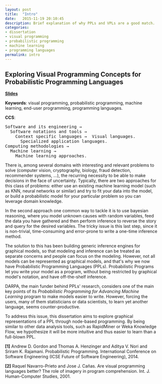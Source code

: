 ```yaml
---
layout: post
title:  "Intro"
date:   2015-11-19 20:10:45
description: Brief explanation of why PPLs and VPLs are a good match.
categories:
- dissertation
- visual programming
- probabilistic programming
- machine learning
- programming languages
permalink: intro
---
```


## Exploring Visual Programming Concepts for Probabilistic Programming Languages

[**Slides**](https://docs.google.com/presentation/d/1W501hVcdspATDvikwEpN_RCxiR343q-iZTmSBgitoFo/edit?usp=sharing)

**Keywords**: visual programming, probabilistic programming, machine learning, end-user programming, programming languages.

**CCS**:
<pre>
Software and its engineering →
  Software notations and tools →
    Context specific languages →  Visual languages.
      Specialized application languages.
Computing methodologies →
  Machine learning →
    Machine learning approaches.
</pre>

There is, among several domains with interesting and relevant problems to solve (computer vision, cryptography, biology, fraud detection, recommender systems, ...), the recurring necessity to be able to make decisions in the face of uncertainty. Typically, there are two approaches for this class of problems: either use an existing machine learning model (such as KNN, neural networks or similar) and try to fit your data into the model, or build a probabilistic model for your particular problem so you can leverage domain knowledge.

In the second approach one common way to tackle it is to use bayesian reasoning, where you model unknown causes with random variables, feed the data you have gathered and then perform inference to reverse the story and query for the desired variables. The tricky issue is this last step, since it is non-trivial, time-consuming and error-prone to write a one-time inference method.

The solution to this has been building generic inference engines for graphical models, so that modeling and inference can be treated as separate concerns and people can focus on the modeling. However, not all models can be represented as graphical models, and that's why we now have Probabilistic Programming Languages (PPLs).
Probabilistic Programs let you write your model as a program, without being restricted by graphical model's notation, and have off-the-shelf inference.

DARPA, the main funder behind PPLs' research, considers one of the main key points of its *Probabilistic Programming for Advancing Machine Learning* program to make models easier to write. However, forcing the users, many of them statisticians or data scientists, to learn yet another language, seems counter-productive.

To address this issue, this dissertation aims to explore graphical representations of a PPL through node-based programming. By being similar to other data analysis tools, such as RapidMiner or Weka Knowledge Flow, we hypothesize it will be more intuitive and thus easier to learn than a full-blown PPL.

**[1]** Andrew D. Gordon and Thomas A. Henzinger and Aditya V. Nori and Sriram K. Rajamani. Probabilistic Programming. International Conference on Software Engineering (ICSE Future of Software Engineering), 2014.

**[2]** Raquel Navarro-Prieto and Jose J. Cañas. Are visual programming languages better? The role of imagery in program comprehension. Int. J. Human-Computer Studies, 2001.
